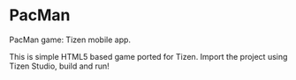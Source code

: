 # PacMan
PacMan game: Tizen mobile app.

This is simple HTML5 based game ported for Tizen.
Import the project using Tizen Studio, build and run!
